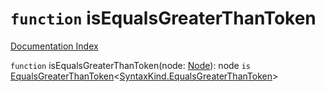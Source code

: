 # `function` isEqualsGreaterThanToken

[Documentation Index](../README.md)

`function` isEqualsGreaterThanToken(node: [Node](../interface.Node/README.md)): node `is` [EqualsGreaterThanToken](../interface.PunctuationToken/README.md)\<[SyntaxKind.EqualsGreaterThanToken](../enum.SyntaxKind/README.md#equalsgreaterthantoken--39)>

